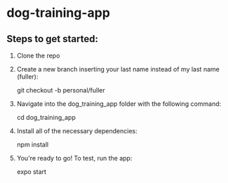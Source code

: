 # dog-training-app

## Steps to get started: ##

1. Clone the repo

2. Create a new branch inserting your last name instead of my last name (fuller):

    git checkout -b personal/fuller

3. Navigate into the dog_training_app folder with the following command:

    cd dog_training_app
    
4. Install all of the necessary dependencies:

    npm install
    
5. You're ready to go! To test, run the app:

    expo start
